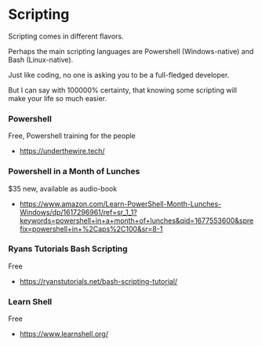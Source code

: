 # Scripting
Scripting comes in different flavors.

Perhaps the main scripting languages are Powershell (Windows-native) and Bash (Linux-native).

Just like coding, no one is asking you to be a full-fledged developer.

But I can say with 100000% certainty, that knowing some scripting will make your life so much easier.

### **Powershell**
Free, Powershell training for the people
- https://underthewire.tech/

### **Powershell in a Month of Lunches**
$35 new, available as audio-book
- https://www.amazon.com/Learn-PowerShell-Month-Lunches-Windows/dp/1617296961/ref=sr_1_1?keywords=powershell+in+a+month+of+lunches&qid=1677553600&sprefix=powershell+in+%2Caps%2C100&sr=8-1

### **Ryans Tutorials Bash Scripting**
Free
- https://ryanstutorials.net/bash-scripting-tutorial/

### **Learn Shell**
Free
- https://www.learnshell.org/